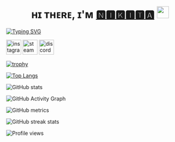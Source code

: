 <h1 align="center">ʜɪ ᴛʜᴇʀᴇ, ɪ'ᴍ <a href="https://www.youtube.com/watch?v=dQw4w9WgXcQ" target="_blank">🅽🅸🅺🅸🆃🅰</a> 
<img src="https://github.com/blackcater/blackcater/raw/main/images/Hi.gif" height="32"/></h1>
<a href="https://git.io/typing-svg"><img src="https://readme-typing-svg.herokuapp.com?font=Fira+Code&pause=1000&random=false&width=435&lines=%F0%9D%95%8A%F0%9D%95%A0%F0%9D%95%9E%F0%9D%95%96%F0%9D%95%93%F0%9D%95%A0%F0%9D%95%95%F0%9D%95%AA+%F0%9D%95%9D%F0%9D%95%9A%F0%9D%95%A5%F0%9D%95%96+%F0%9D%95%9E%F0%9D%95%92%F0%9D%95%9F...+%F0%9D%94%B8%F0%9D%95%9F%F0%9D%95%95+%F0%9D%95%9D%F0%9D%95%A0%F0%9D%95%A7%F0%9D%95%96+%F0%9D%95%A4%F0%9D%95%9D%F0%9D%95%96%F0%9D%95%96%F0%9D%95%A1" alt="Typing SVG" /></a>


[<img src='https://cdn.jsdelivr.net/npm/simple-icons@3.0.1/icons/instagram.svg' alt='instagram' height='40'>](https://www.instagram.com/no_whale52/)  [<img src='https://cdn.jsdelivr.net/npm/simple-icons@3.0.1/icons/steam.svg' alt='steam' height='40'>](https://steamcommunity.com/profiles/76561198409380391/)  [<img src='https://cdn.jsdelivr.net/npm/simple-icons@3.0.1/icons/discord.svg' alt='discord' height='40'>](https://discord.com/users/no_wh4le/)  

[![trophy](https://github-profile-trophy.vercel.app/?username=AceWhale)](https://github.com/ryo-ma/github-profile-trophy)

[![Top Langs](https://github-readme-stats.vercel.app/api/top-langs/?username=AceWhale)](https://github.com/anuraghazra/github-readme-stats)

![GitHub stats](https://github-readme-stats.vercel.app/api?username=AceWhale&show_icons=true)  

![GitHub Activity Graph](https://activity-graph.herokuapp.com/graph?username=AceWhale)  

![GitHub metrics](https://metrics.lecoq.io/AceWhale)  

![GitHub streak stats](https://streak-stats.demolab.com/?user=AceWhale)  

![Profile views](https://gpvc.arturio.dev/AceWhale)  
<!--
**AceWhale/AceWhale** is a ✨ _special_ ✨ repository because its `README.md` (this file) appears on your GitHub profile.

Here are some ideas to get you started:

- 🔭 I’m currently working on ...
- 🌱 I’m currently learning ...
- 👯 I’m looking to collaborate on ...
- 🤔 I’m looking for help with ...
- 💬 Ask me about ...
- 📫 How to reach me: ...
- 😄 Pronouns: ...
- ⚡ Fun fact: ...
-->
